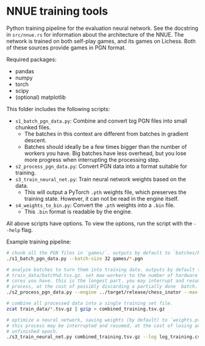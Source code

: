 # NNUE training tools

Python training pipeline for the evaluation neural network.
See the docstring in `src/nnue.rs` for information about the architecture of the NNUE.
The network is trained on both self-play games, and its games on Lichess.
Both of these sources provide games in PGN format.

Required packages:
- pandas
- numpy
- torch
- scipy
- (optional) matplotlib

This folder includes the following scripts:
- `s1_batch_pgn_data.py`: Combine and convert big PGN files into small chunked files.
    - The batches in this context are different from batches in gradient descent.
    - Batches should ideally be a few times bigger than the number of workers
      you have. Big batches have less overhead, but you lose more progress when
      interrupting the processing step.
- `s2_process_pgn_data.py`: Convert PGN data into a format suitable for training.
- `s3_train_neural_net.py`: Train neural network weights based on the data.
    - This will output a PyTorch `.pth` weights file, which preserves the
      training state. However, it can not be read in the engine itself.
- `s4_weights_to_bin.py`: Convert the `.pth` weights into a `.bin` file.
    - This `.bin` format is readable by the engine.

All above scripts have options. To view the options, run the script with the
`--help` flag.

Example training pipeline:
```bash
# chunk all the PGN files in `games/`. outputs by default to `batches/batch%d.pgn`.
./s1_batch_pgn_data.py --batch-size 32 games/*.pgn

# analyze batches to turn them into training data. outputs by default to
# train_data/batch%d.tsv.gz. set max-workers to the number of hardware threads /
# cores you have. this is the longest part. you may interrupt and resume this
# process, at the cost of possibly discarding a partially done  batch.
./s2_process_pgn_data.py --engine ../target/release/chess_inator --max-workers 8 batches/batch*.pgn

# combine all processed data into a single training set file.
zcat train_data/*.tsv.gz | gzip > combined_training.tsv.gz

# optimize a neural network, saving weights (by default) to `weights.pth`.
# this process may be interrupted and resumed, at the cost of losing an
# unfinished epoch.
./s3_train_neural_net.py combined_training.tsv.gz --log log_training.csv
```
